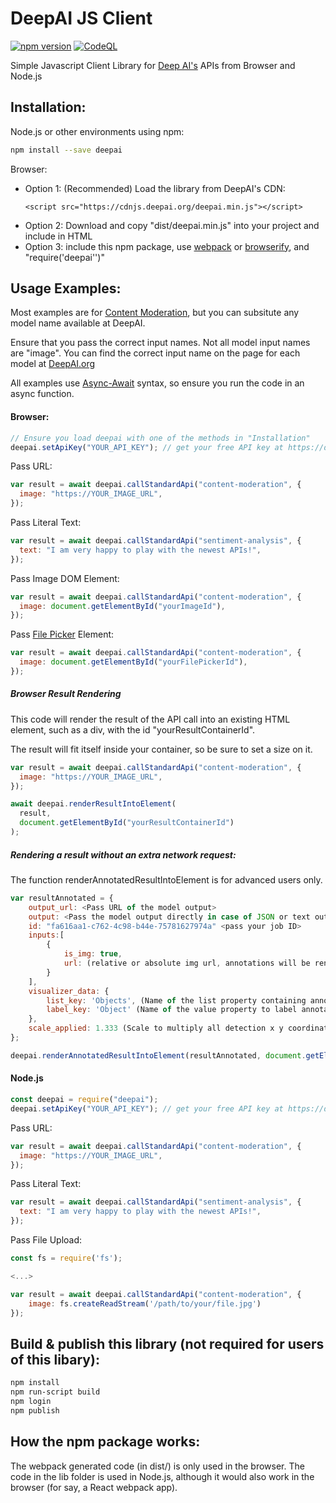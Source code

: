 # DeepAI JS Client

[![npm version](https://img.shields.io/npm/v/deepai.svg?style=flat-square)](https://www.npmjs.org/package/deepai)
[![CodeQL](https://github.com/deepai-org/deepai-js-client/actions/workflows/codeql.yml/badge.svg)](https://github.com/deepai-org/deepai-js-client/actions/workflows/codeql.yml)

Simple Javascript Client Library for [Deep AI's](https://deepai.org) APIs from Browser and Node.js

## Installation:

Node.js or other environments using npm:

```bash
npm install --save deepai
```

Browser:

- Option 1: (Recommended) Load the library from DeepAI's CDN:
  ```
  <script src="https://cdnjs.deepai.org/deepai.min.js"></script>
  ```
- Option 2: Download and copy "dist/deepai.min.js" into your project and include in HTML
- Option 3: include this npm package, use [webpack](https://webpack.js.org/) or [browserify](http://browserify.org/), and "require('deepai'')"

## Usage Examples:

Most examples are for [Content Moderation](https://deepai.org/machine-learning-model/content-moderation), but you can subsitute any model name available at DeepAI.

Ensure that you pass the correct input names. Not all model input names are "image". You can find the correct input name on the page for each model at [DeepAI.org](https://deepai.org)

All examples use [Async-Await](https://javascript.info/async-await) syntax, so ensure you run the code in an async function.

#### Browser:

```js
// Ensure you load deepai with one of the methods in "Installation"
deepai.setApiKey("YOUR_API_KEY"); // get your free API key at https://deepai.org
```

Pass URL:

```js
var result = await deepai.callStandardApi("content-moderation", {
  image: "https://YOUR_IMAGE_URL",
});
```

Pass Literal Text:

```js
var result = await deepai.callStandardApi("sentiment-analysis", {
  text: "I am very happy to play with the newest APIs!",
});
```

Pass Image DOM Element:

```js
var result = await deepai.callStandardApi("content-moderation", {
  image: document.getElementById("yourImageId"),
});
```

Pass [File Picker](https://developer.mozilla.org/en-US/docs/Web/HTML/Element/input/file) Element:

```js
var result = await deepai.callStandardApi("content-moderation", {
  image: document.getElementById("yourFilePickerId"),
});
```

##### Browser Result Rendering

This code will render the result of the API call into an existing HTML element, such as a div, with the id "yourResultContainerId".

The result will fit itself inside your container, so be sure to set a size on it.

```js
var result = await deepai.callStandardApi("content-moderation", {
  image: "https://YOUR_IMAGE_URL",
});

await deepai.renderResultIntoElement(
  result,
  document.getElementById("yourResultContainerId")
);
```

##### Rendering a result without an extra network request:

The function renderAnnotatedResultIntoElement is for advanced users only.

```js
var resultAnnotated = {
    output_url: <Pass URL of the model output>
    output: <Pass the model output directly in case of JSON or text output>
    id: "fa616aa1-c762-4c98-b44e-75781627974a" <pass your job ID>
    inputs:[
        {
            is_img: true,
            url: (relative or absolute img url, annotations will be rendered on top of this result url.)
        }
    ],
    visualizer_data: {
        list_key: 'Objects', (Name of the list property containing annotations)
        label_key: 'Object' (Name of the value property to label annotations with)
    },
    scale_applied: 1.333 (Scale to multiply all detection x y coordinates by before rendering)
};

deepai.renderAnnotatedResultIntoElement(resultAnnotated, document.getElementById('yourResultContainerId'));

```

#### Node.js

```js
const deepai = require("deepai");
deepai.setApiKey("YOUR_API_KEY"); // get your free API key at https://deepai.org
```

Pass URL:

```js
var result = await deepai.callStandardApi("content-moderation", {
  image: "https://YOUR_IMAGE_URL",
});
```

Pass Literal Text:

```js
var result = await deepai.callStandardApi("sentiment-analysis", {
  text: "I am very happy to play with the newest APIs!",
});
```

Pass File Upload:

```js
const fs = require('fs');

<...>

var result = await deepai.callStandardApi("content-moderation", {
    image: fs.createReadStream('/path/to/your/file.jpg')
});
```

## Build & publish this library (not required for users of this libary):

```bash
npm install
npm run-script build
npm login
npm publish
```

## How the npm package works:

The webpack generated code (in dist/) is only used in the browser.
The code in the lib folder is used in Node.js, although it would also work in the browser (for say, a React webpack app).
